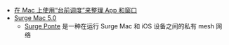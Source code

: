 - [在 Mac 上使用“台前调度”来整理 App 和窗口](https://support.apple.com/zh-cn/HT213315)
- [Surge Mac 5.0](https://kb.nssurge.com/surge-knowledge-base/v/cn/zhong-da-ban-ben-geng-xin-ri-zhi/surge-mac-5)
	- [Surge Ponte](https://kb.nssurge.com/surge-knowledge-base/v/cn/zhi-yin/ponte) 是一种在运行 Surge Mac 和 iOS 设备之间的私有 mesh 网络